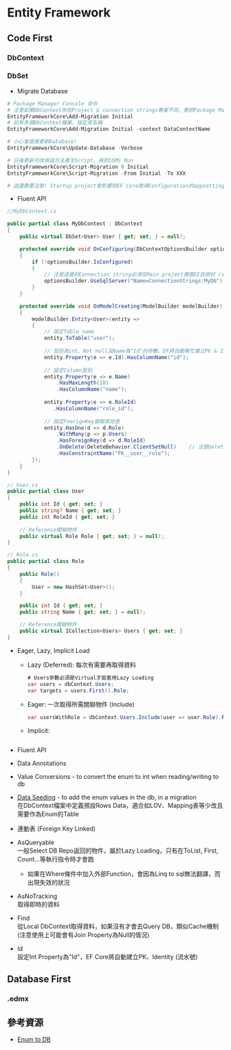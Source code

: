 # Entity Framework

## Code First

### DbContext

### DbSet

* Migrate Database

```PowerShell
# Package Manager Console 命令
# 注意如果DbContext所在Project & connection strings專案不同，需把Package Manager Console 右上角的Default Project改為DbContext所在Project，並且手動指定Connection Strings
EntityFrameworkCore\Add-Migration Initial
# 如有多個DbContext檔案，指定其名稱
EntityFrameworkCore\Add-Migration Initial -context DataContextName

# 小心會直接更新Database!
EntityFrameworkCore\Update-Database -Verbose

# 日後更新可改用這方法產生Script，再到SSMS Run
EntityFrameworkCore\Script-Migration 0 Initial
EntityFrameworkCore\Script-Migration -From Initial -To XXX

# 這邊需要注意! Startup project會影響到EF Core取得Configuration的appsettings.josn路徑，如果Run語法失敗的話請更改Startup project再試看看
```

* Fluent API

```C#
//MyDbContext.cs

public partial class MyDbContext : DbContext
{
    public virtual DbSet<User> User { get; set; } = null!;

    protected override void OnConfiguring(DbContextOptionsBuilder optionsBuilder)
    {
        if (!optionsBuilder.IsConfigured)
        {
            // 注意這邊的Connection string必須在Main project裡面DI註冊好 (services.AddDbContext)
            optionsBuilder.UseSqlServer("Name=ConnectionStrings:MyDb");
        }
    }

    protected override void OnModelCreating(ModelBuilder modelBuilder)
    {
        modelBuilder.Entity<User>(entity =>
        {
            // 設定Table name
            entity.ToTable("user");
            
            // 型別為int、Not null且Name為"Id"的參數，EF將自動幫忙建立PK & Identity (流水號)
            entity.Property(e => e.Id).HasColumnName("id");
            
            // 設定Column型別
            entity.Property(e => e.Name)
                .HasMaxLength(10)
                .HasColumnName("name");
            
            entity.Property(e => e.RoleId)
               .HasColumnName("role_id");
            
            // 設定FoerignKey關聯其他表
            entity.HasOne(d => d.Role)
                .WithMany(p => p.Users)
                .HasForeignKey(d => d.RoleId)
                .OnDelete(DeleteBehavior.ClientSetNull)    // 注意Delete資料的行為限制
                .HasConstraintName("FK__user__role");
        });
    }
}
```

```C#
// User.cs
public partial class User
{
    public int Id { get; set; }
    public string? Name { get; set; }
    public int RoleId { get; set; }
    
    // Reference關聯物件
    public virtual Role Role { get; set; } = null!;
}

// Role.cs
public partial class Role
{
    public Role()
    {
        User = new HashSet<User>();
    }

    public int Id { get; set; }
    public string Name { get; set; } = null!;

    // Reference關聯物件
    public virtual ICollection<Users> Users { get; set; }
}
```

* Eager, Lazy, Implicit Load
  * Lazy (Deferred): 每次有需要再取得資料
  
    ```C#
    # Users參數必須是Virtual才能套用Lazy Loading
    var users = dbContext.Users;
    var targets = users.First().Role;
    ```

  * Eager: 一次取得所需關聯物件 (Include)
  
    ```C#
    var usersWithRole = dbContext.Users.Include(user => user.Role).First();
    ```

  * Implicit: 
  
    ```C#

    ```


* Fluent API
* Data Annotations

* Value Conversions - to convert the enum to int when reading/writing to db
* [Data Seeding](https://docs.microsoft.com/en-us/ef/core/modeling/data-seeding) - to add the enum values in the db, in a migration </br>
在DbContext檔案中定義預設Rows Data，適合如LOV、Mapping表等少改且需要作為Enum的Table

* 連動表 (Foreign Key Linked)

* AsQueryable </br>
  一般Select DB Repo返回的物件，屬於Lazy Loading，只有在ToList, First, Count...等執行指令時才會跑
  * 如果在Where條件中加入外部Function，會因為Linq to sql無法翻譯，而出現失效的狀況
* AsNoTracking </br>
  取得即時的資料

* Find </br>
  從Local DbContext取得資料，如果沒有才會去Query DB，類似Cache機制 (注意使用上可能會有Join Property為Null的情況)

   
* Id </br>
  設定Int Property為"Id"，EF Core將自動建立PK、Identity (流水號)

## Database First

### .edmx


## 參考資源
* [Enum to DB](https://stackoverflow.com/questions/50375357/how-to-create-a-table-corresponding-to-enum-in-ef-core-code-first)